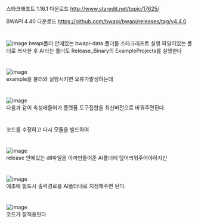 스타크래프트 1.16.1 다운로드
http://www.staredit.net/topic/17625/

BWAPI 4.40 다운로드
https://github.com/bwapi/bwapi/releases/tag/v4.4.0
#
  
![image](https://user-images.githubusercontent.com/80939966/156883062-82cba6f3-4390-4f9c-8c0c-66ae8cf99c56.png) 
bwapi폴더 안에있는 bwapi-data 폴더를 스타크래프트 실행 파일이있는 폴더로 복사한 후 AI라는 폴더도 
Release_Binary의 ExampleProjects를 실행한다
#

![image](https://user-images.githubusercontent.com/80939966/156761778-4d936962-1673-462c-9c0b-eabaeb7557a7.png)  
example을 불러와 실행시키면 오류가발생하는데
#

![image](https://user-images.githubusercontent.com/80939966/156761568-2e8440cd-3109-475f-8e79-3e3ea31354a7.png)  
다음과 같이 속성에들어가 플랫폼 도구집합을 최신버전으로 바꿔주면된다.
#

코드를 수정하고 다시 모듈을 빌드하여
#

![image](https://user-images.githubusercontent.com/80939966/156867507-9bb7b2b7-7990-4979-8b92-d30ef679d102.png)  
release 안에있는 dll파일을 아까만들어준 AI폴더에 덮어씌워주어야하지만 
#

![image](https://user-images.githubusercontent.com/80939966/156882936-c89c8997-2aca-4df6-8d61-f94f24201577.png)  
애초에 빌드시 출력경로를 AI폴더내로 지정해주면 된다.
#

![image](https://user-images.githubusercontent.com/80939966/156869960-3255848f-7efa-4fb9-9dde-6c8976977e89.png)  
코드가 잘적용된다
#
